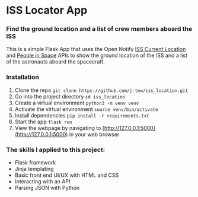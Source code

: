 # ISS Locator App
### Find the ground location and a list of crew members aboard the ISS
This is a simple Flask App that uses the Open Notify [ISS Current Location](http://open-notify.org/Open-Notify-API/ISS-Location-Now/) and [People in Space](http://open-notify.org/Open-Notify-API/People-In-Space/) APIs to show the ground location of the ISS and a list of the astronauts aboard the spacecraft.

### Installation
1. Clone the repo
`git clone https://github.com/j-tew/iss_location.git`
2. Go into the project directory
`cd iss_location`
3. Create a virtual environment
`python3 -m venv venv`
4. Activate the virtual environment
`source venv/bin/activate`
5. Install dependencies
`pip install -r requirements.txt`
6. Start the app
`flask run`
7. View the webpage by navigating to [http://127.0.0.1:5000](http://127.0.0.1:5000) in your web browser




### The skills I applied to this project:
- Flask framework
- Jinja templating
- Basic front end UI/UX with HTML and CSS
- Interacting with an API
- Parsing JSON with Python

